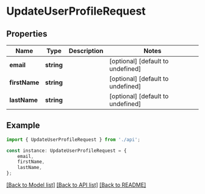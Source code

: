 # UpdateUserProfileRequest


## Properties

Name | Type | Description | Notes
------------ | ------------- | ------------- | -------------
**email** | **string** |  | [optional] [default to undefined]
**firstName** | **string** |  | [optional] [default to undefined]
**lastName** | **string** |  | [optional] [default to undefined]

## Example

```typescript
import { UpdateUserProfileRequest } from './api';

const instance: UpdateUserProfileRequest = {
    email,
    firstName,
    lastName,
};
```

[[Back to Model list]](../README.md#documentation-for-models) [[Back to API list]](../README.md#documentation-for-api-endpoints) [[Back to README]](../README.md)
